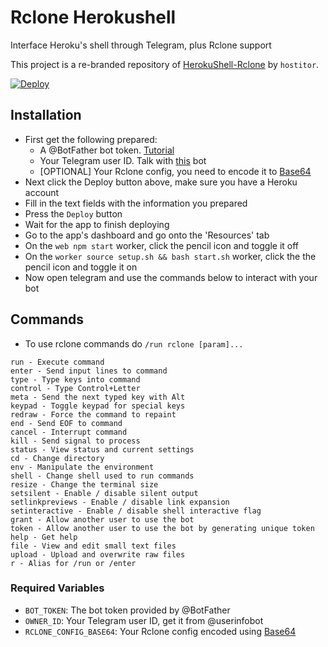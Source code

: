 # Rclone Herokushell
 Interface Heroku's shell through Telegram, plus Rclone support

This project is a re-branded repository of [HerokuShell-Rclone](https://github.com/hostitor/HerokuShell-Rclone) by `hostitor`.
 
[![Deploy](https://www.herokucdn.com/deploy/button.svg)](https://heroku.com/deploy?template=https://github.com/Pavithran-R/RcloneHeroku-Shell/tree/master)

## Installation
- First get the following prepared:
  - A @BotFather bot token. [Tutorial](https://www.siteguarding.com/en/how-to-get-telegram-bot-api-token)
  - Your Telegram user ID. Talk with [this](https://t.me/userinfobot) bot
  - [OPTIONAL] Your Rclone config, you need to encode it to [Base64](https://www.base64encode.org)
- Next click the Deploy button above, make sure you have a Heroku account
- Fill in the text fields with the information you prepared
- Press the `Deploy` button
- Wait for the app to finish deploying
- Go to the app's dashboard and go onto the 'Resources' tab
- On the `web npm start` worker, click the pencil icon and toggle it off
- On the `worker source setup.sh && bash start.sh` worker, click the the pencil icon and toggle it on
- Now open telegram and use the commands below to interact with your bot

## Commands
- To use rclone commands do `/run rclone [param]...`
```
run - Execute command
enter - Send input lines to command
type - Type keys into command
control - Type Control+Letter
meta - Send the next typed key with Alt
keypad - Toggle keypad for special keys
redraw - Force the command to repaint
end - Send EOF to command
cancel - Interrupt command
kill - Send signal to process
status - View status and current settings
cd - Change directory
env - Manipulate the environment
shell - Change shell used to run commands
resize - Change the terminal size
setsilent - Enable / disable silent output
setlinkpreviews - Enable / disable link expansion
setinteractive - Enable / disable shell interactive flag
grant - Allow another user to use the bot
token - Allow another user to use the bot by generating unique token
help - Get help
file - View and edit small text files
upload - Upload and overwrite raw files
r - Alias for /run or /enter
```

### Required Variables

* `BOT_TOKEN`: The bot token provided by @BotFather
* `OWNER_ID`: Your Telegram user ID, get it from @userinfobot
* `RCLONE_CONFIG_BASE64`: Your Rclone config encoded using [Base64](https://www.base64encode.org)
